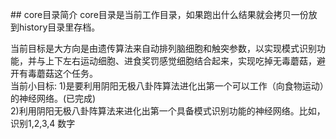 ﻿﻿## core目录简介 
core目录是当前工作目录，如果跑出什么结果就会拷贝一份放到history目录里存档。

当前目标是大方向是由遗传算法来自动排列脑细胞和触突参数，以实现模式识别功能，并与上下左右运动细胞、进食奖罚感觉细胞结合起来，实现吃掉无毒蘑菇，避开有毒蘑菇这个任务。  
当前小目标:
1)是要利用阴阳无极八卦阵算法进化出第一个可以工作（向食物运动）的神经网络。(已完成)  
2)利用阴阳无极八卦阵算法来进化出第一个具备模式识别功能的神经网络。比如，识别1,2,3,4 数字